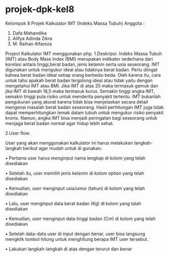# projek-dpk-kel8
Kelompok 8 
Projek Kalkulator IMT (Indeks Massa Tubuh)
Anggota :
1. Dafa Mahandika 
2. Alifya Adinda Zikra
3. M. Raihan Alfareza

Project Kalkulator IMT menggunakan php.
1.Deskripsi. 
Indeks Massa Tubuh (IMT) atau Body Mass Index (BMI) merupakan indikator sederhana dari korelasi antara tinggi,berat badan, jenis kelamin serta usia seseorang. IMT   digunakan untuk mengukur ideal atau tidaknya berat badan. Perlu diingat bahwa berat badan ideal setiap orang berbeda-beda. Oleh karena itu, cara untuk tahu apakah     berat badan tergolong ideal atau tidak yaitu dengan mengetahui IMT atau BMI. Jika IMT di atas 25 maka termasuk gemuk dan jika IMT di bawah 18,5 maka termasuk kurus.    Semakin tinggi angka IMT, semakin tinggi pula risiko untuk menderita penyakit tertentu. IMT bukanlah pengukuran yang akurat karena tidak bisa menjelaskan secara detail mengenai masalah berat badan seseorang. Hasil perhitungan IMT juga tidak dapat memperhitungkan lemak dalam tubuh untuk mengukur risiko penyakit kronis. Namun, angka    IMT bisa menjadi peringatan bagi seseorang untuk menjaga berat badan normal agar hidup lebih sehat.


2.User flow.
  
  User yang akan menggunakan kalkulator ini harus melakukan langkah-langkah berikut agar mudah untuk di gunakan: 
      
  • Pertama user harus menginput nama lengkap di kolom yang telah disediakan 
  
  • Setelah itu, user memilih jenis kelamin di kolom option yang telah disediakan
  
  • Kemudian, user menginput usia/umur (tahun) di kolom yang telah disediakan
  
  •	Lalu, user menginput data berat badan (Kg) di kolom yang talah disediakan
  
  •	Kemudian, user menginput data tinggi badan (Cm) di kolom yang telah disediakan
  
  •	Setelah data-data user di input dengan benar, user bisa langsung mengklik tombol hitung untuk menghitung berapa IMT user tersebut.
  
  •	Lakukan langkah-langkah di atas dengan terurut dan benar



